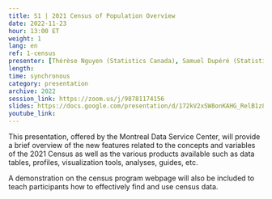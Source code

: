 ```yaml
---
title: S1 | 2021 Census of Population Overview
date: 2022-11-23
hour: 13:00 ET
weight: 1
lang: en
ref: 1-census
presenter: [Thérèse Nguyen (Statistics Canada), Samuel Dupéré (Statistics Canada)]
length:
time: synchronous
category: presentation
archive: 2022
session_link: https://zoom.us/j/98781174156
slides: https://docs.google.com/presentation/d/172kV2xSW8onKAHG_RelB1z88FKU1Amzf/edit?usp=share_link&ouid=112190682180433392211&rtpof=true&sd=true
youtube_link:
---
```

This presentation, offered by the Montreal Data Service Center, will provide a brief overview of the new features related to the concepts and variables of the 2021 Census as well as the various products available such as data tables, profiles, visualization tools, analyses, guides, etc. <!--more-->

A demonstration on the census program webpage will also be included to teach participants how to effectively find and use census data.
